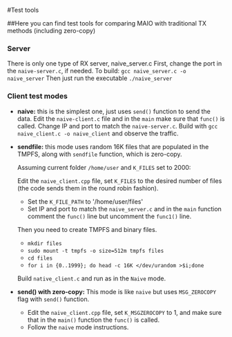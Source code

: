 #Test tools

##Here you can find test tools for comparing MAIO with traditional TX methods (including zero-copy)

### Server
There is only one type of RX server, naive_server.c
First, change the port in the `naive-server.c`, if needed.
To build: `gcc naive_server.c -o naive_server`
Then just run the executable `./naive_server`

### Client test modes
- **naive:**  this is the simplest one, just uses `send()` function to send the data. Edit the `naive-client.c`
file and in the `main` make sure that `func()` is called. Change IP and port to match the `naive-server.c`.
  Build with `gcc naive_client.c -o naive_client` and observe the traffic.
  

- **sendfile:** this mode uses random 16K files that are populated in the TMPFS, along with `sendfile` function, which is zero-copy.

    Assuming current folder `/home/user`  and `K_FILES` set to 2000:

    Edit the `naive_client.cpp` file, set `K_FILES` to the desired number of files (the code sends them in the round robin fashion).
  - Set the `K_FILE_PATH` to '/home/user/files' 
  - Set IP and port to match the `naive_server.c` and in the `main` function comment the `func()` line but uncomment the `func1()` line.
    
  Then you need to create TMPFS and binary files.
  
  - `mkdir files`
  - `sudo mount -t tmpfs -o size=512m tmpfs files`
  - `cd files`
  - `for i in {0..1999}; do head -c 16K </dev/urandom >$i;done`
    
  Build `native_client.c` and run as in the `Naive` mode.


- **send() with zero-copy:** This mode is like `naive` but uses `MSG_ZEROCOPY` flag with `send()` function. 
    - Edit the `naive_client.cpp` file, set `K_MSGZEROCOPY` to 1, and make sure that in the `main()` function the `func()` is called.
    - Follow the `naive` mode instructions.